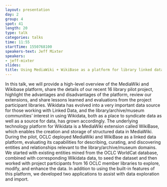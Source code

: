 ```yaml
---
layout: presentation
day: 2
group: 4
spot: 41
length: 20
type: talk
categories: talks
time: 11:55
startTime: 1550768100
speakers-text: Jeff Mixter
speakers:
- jeff-mixter
slides:
title: Using MediaWiki + WikiBase as a platform for library linked data&#58; a pilot study
---
```

In this talk, we will provide a high-level overview of the MediaWiki and Wikibase platform, share the details of our recent 16 library pilot project, highlight the advantages and disadvantages of the platform, review our extensions, and share lessons learned and evaluations from the project participant libraries. Wikidata has evolved into a very important data source for those working with Linked Data, and the library/archive/museum communities’ interest in using Wikidata, both as a place to syndicate data as well as a source for data, has grown accordingly. The underlying technology platform for Wikidata is a MediaWiki extension called WikiBase, which enables the creation and storage of structured data in MediaWiki.  During the pilot, OCLC deployed MediaWiki and WikiBase as a linked data platform, evaluating its capabilities for describing, curating, and discovering entities and relationships relevant to the library/archive/museum domains. We started with existing entities mined from the OCLC WorldCat database, combined with corresponding Wikidata data, to seed the dataset and then worked with project participants from 16 OCLC member libraries to explore, modify, and enhance the data. In addition to using the built-in features of this platform, we developed two applications to assist with data exploration and import.
